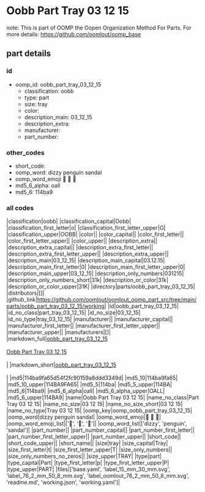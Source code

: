 # Oobb Part Tray 03 12 15  

note: This is part of OOMP the Oopen Organization Method For Parts. For more details: https://github.com/oomlout/oomp_base

##  part details





### id
* oomp_id: oobb_part_tray_03_12_15
  * classification: oobb
  * type: part
  * size: tray
  * color: 
  * description_main: 03_12_15
  * description_extra: 
  * manufacturer: 
  * part_number: 

### other_codes
* short_code: 
* oomp_word: dizzy penguin sandal
* oomp_word_emoji :dizzy: :penguin: :sandal:
* md5_6_alpha: oall
* md5_6: 114ba9

### all codes 
|classification|oobb|
|classification_capital|Oobb|
|classification_first_letter|o|
|classification_first_letter_upper|O|
|classification_upper|OOBB|
|color||
|color_capital||
|color_first_letter||
|color_first_letter_upper||
|color_upper||
|description_extra||
|description_extra_capital||
|description_extra_first_letter||
|description_extra_first_letter_upper||
|description_extra_upper||
|description_main|03_12_15|
|description_main_capital|03.12.15|
|description_main_first_letter|0|
|description_main_first_letter_upper|0|
|description_main_upper|03_12_15|
|description_only_numbers|031215|
|description_only_numbers_short|31k|
|description_or_color|31k|
|description_or_color_upper|31K|
|directory|parts/oobb_part_tray_03_12_15|
|distributors|[]|
|github_link|https://github.com/oomlout/oomlout_oomp_part_src/tree/main/parts/oobb_part_tray_03_12_15/working|
|id|oobb_part_tray_03_12_15|
|id_no_class|part_tray_03_12_15|
|id_no_size|03_12_15|
|id_no_type|tray_03_12_15|
|manufacturer||
|manufacturer_capital||
|manufacturer_first_letter||
|manufacturer_first_letter_upper||
|manufacturer_upper||
|manufacturers|[]|
|markdown_full|[oobb_part_tray_03_12_15](https://github.com/oomlout/oomlout_oomp_part_src/tree/main/parts/oobb_part_tray_03_12_15/working)<br>[](https://github.com/oomlout/oomlout_oomp_part_src/tree/main/parts/oobb_part_tray_03_12_15/working)<br>[Oobb Part Tray 03 12 15](https://github.com/oomlout/oomlout_oomp_part_src/tree/main/parts/oobb_part_tray_03_12_15/working)<br><br>|
|markdown_short|[oobb_part_tray_03_12_15](https://github.com/oomlout/oomlout_oomp_part_src/tree/main/parts/oobb_part_tray_03_12_15/working)<br><br>|
|md5|114ba9fa65d54f2fc90159a8ddd3349d|
|md5_10|114ba9fa65|
|md5_10_upper|114BA9FA65|
|md5_5|114ba|
|md5_5_upper|114BA|
|md5_6|114ba9|
|md5_6_alpha|oall|
|md5_6_alpha_upper|OALL|
|md5_6_upper|114BA9|
|name|Oobb Part Tray 03 12 15|
|name_no_class|Part Tray 03 12 15|
|name_no_size|03 12 15|
|name_no_size_short|03 12 15|
|name_no_type|Tray 03 12 15|
|oomp_key|oomp_oobb_part_tray_03_12_15|
|oomp_word|dizzy penguin sandal|
|oomp_word_emoji|:dizzy: :penguin: :sandal:|
|oomp_word_emoji_list|[':dizzy:', ':penguin:', ':sandal:']|
|oomp_word_list|['dizzy', 'penguin', 'sandal']|
|part_number||
|part_number_capital||
|part_number_first_letter||
|part_number_first_letter_upper||
|part_number_upper||
|short_code||
|short_code_upper||
|short_name||
|size|tray|
|size_capital|Tray|
|size_first_letter|t|
|size_first_letter_upper|T|
|size_only_numbers||
|size_only_numbers_no_zeros||
|size_upper|TRAY|
|type|part|
|type_capital|Part|
|type_first_letter|p|
|type_first_letter_upper|P|
|type_upper|PART|
|files|['base.yaml', 'label_15_mm_30_mm.svg', 'label_76_2_mm_50_8_mm.svg', 'label_oomlout_76_2_mm_50_8_mm.svg', 'readme.md', 'working.json', 'working.yaml']|
